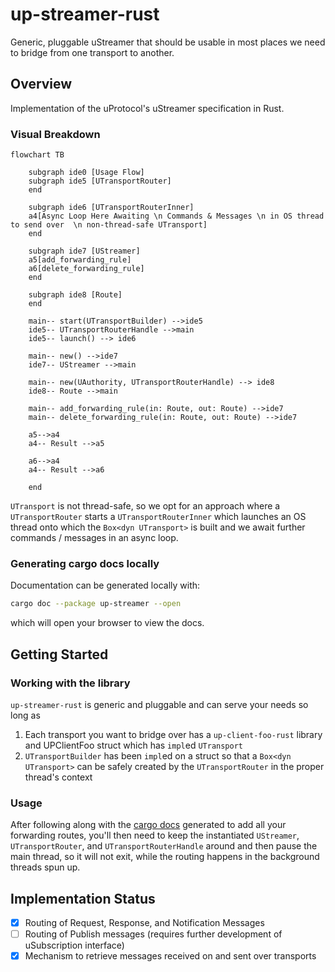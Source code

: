 # up-streamer-rust

Generic, pluggable uStreamer that should be usable in most places we need
to bridge from one transport to another.

## Overview

Implementation of the uProtocol's uStreamer specification in Rust.

### Visual Breakdown

```mermaid
flowchart TB

    subgraph ide0 [Usage Flow]
    subgraph ide5 [UTransportRouter]
    end

    subgraph ide6 [UTransportRouterInner]
    a4[Async Loop Here Awaiting \n Commands & Messages \n in OS thread to send over  \n non-thread-safe UTransport]
    end

    subgraph ide7 [UStreamer]
    a5[add_forwarding_rule]
    a6[delete_forwarding_rule]
    end

    subgraph ide8 [Route]
    end

    main-- start(UTransportBuilder) -->ide5
    ide5-- UTransportRouterHandle -->main
    ide5-- launch() --> ide6

    main-- new() -->ide7
    ide7-- UStreamer -->main

    main-- new(UAuthority, UTransportRouterHandle) --> ide8
    ide8-- Route -->main

    main-- add_forwarding_rule(in: Route, out: Route) -->ide7
    main-- delete_forwarding_rule(in: Route, out: Route) -->ide7

    a5-->a4
    a4-- Result -->a5

    a6-->a4
    a4-- Result -->a6

    end
```

`UTransport` is not thread-safe, so we opt for an approach where a `UTransportRouter` starts a `UTransportRouterInner` which launches an OS thread onto which the `Box<dyn UTransport>` is built and we await further commands / messages in an async loop.

### Generating cargo docs locally

Documentation can be generated locally with:
```bash
cargo doc --package up-streamer --open
```
which will open your browser to view the docs.

## Getting Started

### Working with the library

`up-streamer-rust` is generic and pluggable and can serve your needs so long as
1. Each transport you want to bridge over has a `up-client-foo-rust` library
   and UPClientFoo struct which has `impl`ed `UTransport`
2. `UTransportBuilder` has been `impl`ed on a struct so that a 
   `Box<dyn UTransport>` can be safely created by the `UTransportRouter`
   in the proper thread's context

### Usage

After following along with the [cargo docs](#generating-cargo-docs-locally) generated to add all your forwarding routes, you'll then need to keep the instantiated `UStreamer`, `UTransportRouter`, and `UTransportRouterHandle` around and then pause the main thread, so it will not exit, while the routing happens in the background threads spun up.

## Implementation Status

- [x] Routing of Request, Response, and Notification Messages
- [ ] Routing of Publish messages (requires further development of uSubscription interface)
- [x] Mechanism to retrieve messages received on and sent over transports
